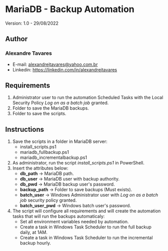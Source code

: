 # MariaDB - Backup Automation #  

Version: 1.0 - 29/08/2022

## Author ##

### Alexandre Tavares ###

- E-mail: alexandrejtavares@yahoo.com.br
- Linkedin: <https://linkedin.com/in/alexandrejtavares>

## Requirements ##

1) Administrator user to run the automation Scheduled Tasks with the Local Security Policy *Log on as a batch job* granted.
2) Folder to save the MariaDB backups.
3) Folder to save the scripts.

## Instructions ##

1) Save the scripts in a folder in MariaDB server:  
    - install_scripts.ps1  
    - mariadb_fullbackup.ps1  
    - mariadb_incrementalbackup.ps1  
2) As administrator, run the script *install_scripts.ps1* in PowerShell.  
3) Insert the attributes below:  
    - **db_path** -> MariaDB path.  
    - **db_user** -> MariaDB user with backup authority.  
    - **db_pwd** ->  MariaDB backup user's password.  
    - **backup_path** -> Folder to save backups (Must exists).  
    - **batch_user** -> Windows Administrator user with *Log on as a batch job* security policy granted.  
    - **batch_user_pwd** -> Windows batch user's password.  
4) The script will configure all requirements and will create the automation tasks that will run the backups automaticaly:  
   - Set all environment variables needed by automation.  
   - Create a task in Windows Task Scheduler to run the full backup daily, at 1AM.  
   - Create a task in Windows Task Scheduler to run the incremental backup hourly.  
